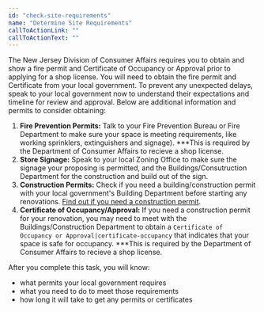 ```yaml
---
id: "check-site-requirements"
name: "Determine Site Requirements"
callToActionLink: ""
callToActionText: ""
---
```


The New Jersey Division of Consumer Affairs requires you to obtain and show a fire permit and Certificate of Occupancy or Approval prior to applying for a shop license. You will need to obtain the fire permit and Certificate from your local government. To prevent any unexpected delays, speak to your local government now to understand their expectations and timeline for review and approval. Below are additional information and permits to consider obtaining:
        
1. **Fire Prevention Permits:** Talk to your Fire Prevention Bureau or Fire Department to make sure your space is meeting requirements, like working sprinklers, extinguishers and signage). ***This is required by the Department of Consumer Affairs to recieve a shop license.
2. **Store Signage:** Speak to your local Zoning Office to make sure the signage your proposing is permitted, and the Buildings/Consutruction Department for the construction and build out of the sign.
3. **Construction Permits:** Check if you need a building/construction permit with your local government's Building Department before starting any renovations. [Find out if you need a construction permit](https://business.nj.gov/pages/building-permits-and-inspections).
4. **Certificate of Occupancy/Approval:** If you need a construction permit for your renovation, you may need to meet with the Buildings/Construction Department to obtain a `Certificate of Occupancy or Approval|certificate-occupancy` that indicates that your space is safe for occupancy. ***This is required by the Department of Consumer Affairs to recieve a shop license.
       
After you complete this task, you will know:
- what permits your local government requires
- what you need to do to meet those requirements
- how long it will take to get any permits or certificates
